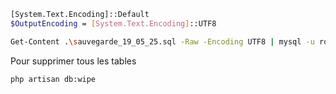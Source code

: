 
```bash
[System.Text.Encoding]::Default
$OutputEncoding = [System.Text.Encoding]::UTF8

Get-Content .\sauvegarde_19_05_25.sql -Raw -Encoding UTF8 | mysql -u root -p solicode_lms
```

Pour supprimer tous les tables 

````
php artisan db:wipe
````